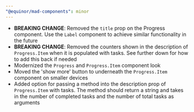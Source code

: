 ```yaml
---
"@equinor/mad-components": minor
---
```


-   **BREAKING CHANGE**: Removed the `title` prop on the Progress component. Use the `Label`
    component to achieve similar functionality in the future
-   **BREAKING CHANGE**: Removed the counters shown in the description of `Progress.Item` when it is
    populated with tasks. See further down for how to add this back if needed
-   Modernized the `Progress` and `Progress.Item` component look
-   Moved the 'show more' button to underneath the `Progress.Item` component on smaller devices
-   Added option for passing a method into the description prop of `Progress.Item` with tasks. The
    method should return a string and takes in the number of completed tasks and the number of total
    tasks as arguments
